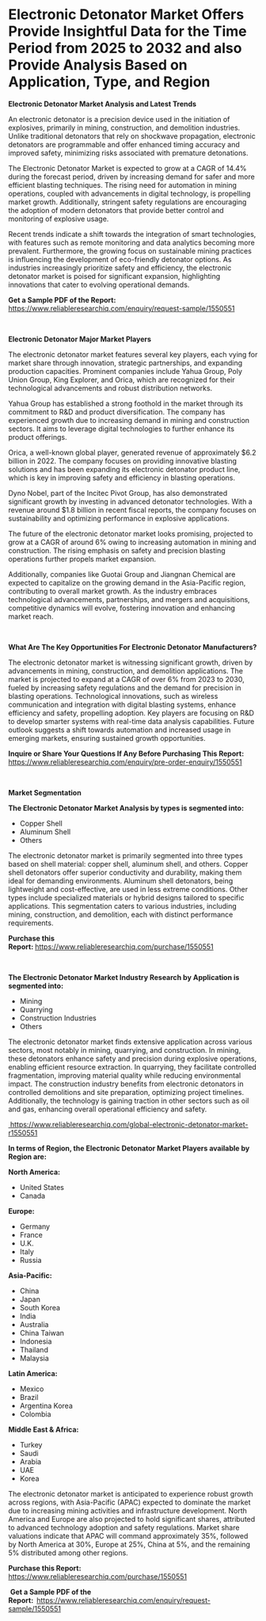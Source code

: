 <p><h1>Electronic Detonator Market Offers Provide Insightful Data for the Time Period from 2025 to 2032 and also Provide Analysis Based on Application, Type, and Region</h1></p><p><strong>Electronic Detonator Market Analysis and Latest Trends</strong></p>
<p><p>An electronic detonator is a precision device used in the initiation of explosives, primarily in mining, construction, and demolition industries. Unlike traditional detonators that rely on shockwave propagation, electronic detonators are programmable and offer enhanced timing accuracy and improved safety, minimizing risks associated with premature detonations.</p><p>The Electronic Detonator Market is expected to grow at a CAGR of 14.4% during the forecast period, driven by increasing demand for safer and more efficient blasting techniques. The rising need for automation in mining operations, coupled with advancements in digital technology, is propelling market growth. Additionally, stringent safety regulations are encouraging the adoption of modern detonators that provide better control and monitoring of explosive usage.</p><p>Recent trends indicate a shift towards the integration of smart technologies, with features such as remote monitoring and data analytics becoming more prevalent. Furthermore, the growing focus on sustainable mining practices is influencing the development of eco-friendly detonator options. As industries increasingly prioritize safety and efficiency, the electronic detonator market is poised for significant expansion, highlighting innovations that cater to evolving operational demands.</p></p>
<p><strong>Get a Sample PDF of the Report:&nbsp;</strong> <a href="https://www.reliableresearchiq.com/enquiry/request-sample/1550551?utm_campaign=2277&utm_medium=2&utm_source=Github&utm_content=ia&utm_term=16042025&utm_id=electronic-detonator">https://www.reliableresearchiq.com/enquiry/request-sample/1550551</a></p>
<p>&nbsp;</p>
<p><strong>Electronic Detonator Major Market Players</strong></p>
<p><p>The electronic detonator market features several key players, each vying for market share through innovation, strategic partnerships, and expanding production capacities. Prominent companies include Yahua Group, Poly Union Group, King Explorer, and Orica, which are recognized for their technological advancements and robust distribution networks.</p><p>Yahua Group has established a strong foothold in the market through its commitment to R&D and product diversification. The company has experienced growth due to increasing demand in mining and construction sectors. It aims to leverage digital technologies to further enhance its product offerings.</p><p>Orica, a well-known global player, generated revenue of approximately $6.2 billion in 2022. The company focuses on providing innovative blasting solutions and has been expanding its electronic detonator product line, which is key in improving safety and efficiency in blasting operations.</p><p>Dyno Nobel, part of the Incitec Pivot Group, has also demonstrated significant growth by investing in advanced detonator technologies. With a revenue around $1.8 billion in recent fiscal reports, the company focuses on sustainability and optimizing performance in explosive applications.</p><p>The future of the electronic detonator market looks promising, projected to grow at a CAGR of around 6% owing to increasing automation in mining and construction. The rising emphasis on safety and precision blasting operations further propels market expansion.</p><p>Additionally, companies like Guotai Group and Jiangnan Chemical are expected to capitalize on the growing demand in the Asia-Pacific region, contributing to overall market growth. As the industry embraces technological advancements, partnerships, and mergers and acquisitions, competitive dynamics will evolve, fostering innovation and enhancing market reach.</p></p>
<p>&nbsp;</p>
<p><strong>What Are The Key Opportunities For Electronic Detonator Manufacturers?</strong></p>
<p><p>The electronic detonator market is witnessing significant growth, driven by advancements in mining, construction, and demolition applications. The market is projected to expand at a CAGR of over 6% from 2023 to 2030, fueled by increasing safety regulations and the demand for precision in blasting operations. Technological innovations, such as wireless communication and integration with digital blasting systems, enhance efficiency and safety, propelling adoption. Key players are focusing on R&D to develop smarter systems with real-time data analysis capabilities. Future outlook suggests a shift towards automation and increased usage in emerging markets, ensuring sustained growth opportunities.</p></p>
<p><strong>Inquire or Share Your Questions If Any Before Purchasing This Report:</strong> <a href="https://www.reliableresearchiq.com/enquiry/pre-order-enquiry/1550551?utm_campaign=2277&utm_medium=2&utm_source=Github&utm_content=ia&utm_term=16042025&utm_id=electronic-detonator">https://www.reliableresearchiq.com/enquiry/pre-order-enquiry/1550551</a></p>
<p>&nbsp;</p>
<p><strong>Market Segmentation</strong></p>
<p><strong>The Electronic Detonator Market Analysis by types is segmented into:</strong></p>
<p><ul><li>Copper Shell</li><li>Aluminum Shell</li><li>Others</li></ul></p>
<p><p>The electronic detonator market is primarily segmented into three types based on shell material: copper shell, aluminum shell, and others. Copper shell detonators offer superior conductivity and durability, making them ideal for demanding environments. Aluminum shell detonators, being lightweight and cost-effective, are used in less extreme conditions. Other types include specialized materials or hybrid designs tailored to specific applications. This segmentation caters to various industries, including mining, construction, and demolition, each with distinct performance requirements.</p></p>
<p><strong>Purchase this Report:&nbsp;</strong><a href="https://www.reliableresearchiq.com/purchase/1550551?utm_campaign=2277&utm_medium=2&utm_source=Github&utm_content=ia&utm_term=16042025&utm_id=electronic-detonator">https://www.reliableresearchiq.com/purchase/1550551</a></p>
<p>&nbsp;</p>
<p><strong>The Electronic Detonator Market Industry Research by Application is segmented into:</strong></p>
<p><ul><li>Mining</li><li>Quarrying</li><li>Construction Industries</li><li>Others</li></ul></p>
<p><p>The electronic detonator market finds extensive application across various sectors, most notably in mining, quarrying, and construction. In mining, these detonators enhance safety and precision during explosive operations, enabling efficient resource extraction. In quarrying, they facilitate controlled fragmentation, improving material quality while reducing environmental impact. The construction industry benefits from electronic detonators in controlled demolitions and site preparation, optimizing project timelines. Additionally, the technology is gaining traction in other sectors such as oil and gas, enhancing overall operational efficiency and safety.</p></p>
<p><a href="https://www.reliableresearchiq.com/global-electronic-detonator-market-r1550551?utm_campaign=2277&utm_medium=2&utm_source=Github&utm_content=ia&utm_term=16042025&utm_id=electronic-detonator">&nbsp;https://www.reliableresearchiq.com/global-electronic-detonator-market-r1550551</a></p>
<p><strong>In terms of Region, the Electronic Detonator Market Players available by Region are:</strong></p>
<p>
    <p> <strong> North America: </strong>
        <ul>
            <li>United States</li>
            <li>Canada</li>
        </ul>
        </p> 
    <p> <strong> Europe: </strong>
        <ul>
            <li>Germany</li>
            <li>France</li>
            <li>U.K.</li>
            <li>Italy</li>
            <li>Russia</li>
        </ul>
        </p> 
    <p> <strong> Asia-Pacific: </strong>
        <ul>
            <li>China</li>
            <li>Japan</li>
            <li>South Korea</li>
            <li>India</li>
            <li>Australia</li>
            <li>China Taiwan</li>
            <li>Indonesia</li>
            <li>Thailand</li>
            <li>Malaysia</li>
        </ul>
        </p> 
    <p> <strong> Latin America: </strong>
        <ul>
            <li>Mexico</li>
            <li>Brazil</li>
            <li>Argentina Korea</li>
            <li>Colombia</li>
        </ul>
        </p> 
    <p> <strong> Middle East & Africa: </strong>
        <ul>
            <li>Turkey</li>
            <li>Saudi</li>
            <li>Arabia</li>
            <li>UAE</li>
            <li>Korea</li>
        </ul>
    </p>
    </p>
<p><p>The electronic detonator market is anticipated to experience robust growth across regions, with Asia-Pacific (APAC) expected to dominate the market due to increasing mining activities and infrastructure development. North America and Europe are also projected to hold significant shares, attributed to advanced technology adoption and safety regulations. Market share valuations indicate that APAC will command approximately 35%, followed by North America at 30%, Europe at 25%, China at 5%, and the remaining 5% distributed among other regions.</p></p>
<p><strong>Purchase this Report: </strong><a href="https://www.reliableresearchiq.com/purchase/1550551?utm_campaign=2277&utm_medium=2&utm_source=Github&utm_content=ia&utm_term=16042025&utm_id=electronic-detonator">https://www.reliableresearchiq.com/purchase/1550551</a></p>
<p>&nbsp;<strong>Get a Sample PDF of the Report:&nbsp;&nbsp;</strong><a href="https://www.reliableresearchiq.com/enquiry/request-sample/1550551?utm_campaign=2277&utm_medium=2&utm_source=Github&utm_content=ia&utm_term=16042025&utm_id=electronic-detonator">https://www.reliableresearchiq.com/enquiry/request-sample/1550551</a></p>
<p><strong></strong></p>
<p><p></p><p></p><p></p></p>
